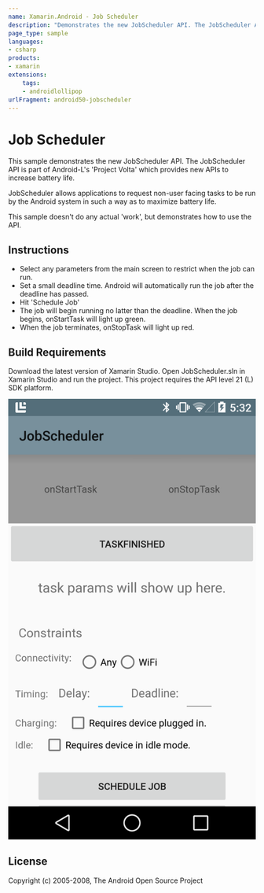 ```yaml
---
name: Xamarin.Android - Job Scheduler
description: "Demonstrates the new JobScheduler API. The JobScheduler API is part of Android-L's 'Project Volta' which provides new APIs (Android Lollipop)"
page_type: sample
languages:
- csharp
products:
- xamarin
extensions:
    tags:
    - androidlollipop
urlFragment: android50-jobscheduler
---
```

# Job Scheduler

This sample demonstrates the new JobScheduler API. The JobScheduler API is part of Android-L's 'Project Volta' which provides new APIs to increase battery life.

JobScheduler allows applications to request non-user facing tasks to be run by the Android system in such a way as to maximize battery life.

This sample doesn't do any actual 'work', but demonstrates how to use the API.

## Instructions

* Select any parameters from the main screen to restrict when the job can run.
* Set a small deadline time. Android will automatically run the job after the deadline has passed.
* Hit 'Schedule Job'
* The job will begin running no latter than the deadline. When the job begins, onStartTask will light up green.
* When the job terminates, onStopTask will light up red.

## Build Requirements

Download the latest version of Xamarin Studio. Open JobScheduler.sln in Xamarin Studio and run the project. This project requires the API level 21 (L) SDK platform.

![Job Scheduler application screenshot](Screenshots/main.png "Job Scheduler application screenshot")

## License

Copyright (c) 2005-2008, The Android Open Source Project  
